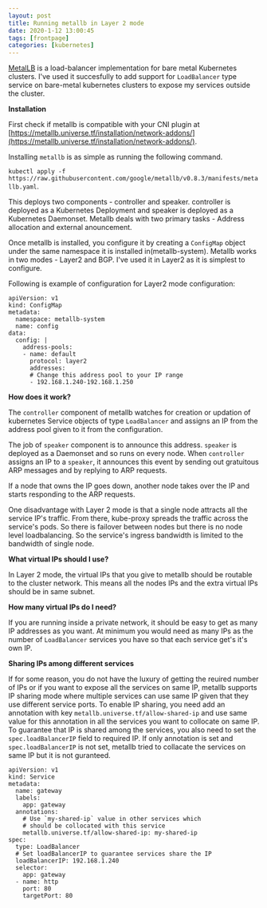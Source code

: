 ```yaml
---
layout: post
title: Running metallb in Layer 2 mode
date: 2020-1-12 13:00:45
tags: [frontpage]
categories: [kubernetes]
---
```


[MetalLB](https://metallb.universe.tf/) is a load-balancer implementation for
bare metal Kubernetes clusters. I've used it succesfully to add support for
`LoadBalancer` type service on bare-metal kubernetes clusters to expose my
services outside the cluster.

**Installation**

First check if metallb is compatible with your CNI plugin at
[https://metallb.universe.tf/installation/network-addons/](https://metallb.universe.tf/installation/network-addons/).

Installing `metallb` is as simple as running the following command.

`kubectl apply -f https://raw.githubusercontent.com/google/metallb/v0.8.3/manifests/metallb.yaml`.

This deploys two components - controller and speaker. controller is deployed as
a Kubernetes Deployment and speaker is deployed as a Kubernetes Daemonset.
Metallb deals with two primary tasks - Address allocation and external
anouncement.

Once metallb is installed, you configure it by creating a `ConfigMap` object
under the same namespace it is installed in(metallb-system). Metallb works in
two modes - Layer2 and BGP. I've used it in Layer2 as it is simplest to configure.

Following is example of configuration for Layer2 mode configuration:

```
apiVersion: v1
kind: ConfigMap
metadata:
  namespace: metallb-system
  name: config
data:
  config: |
    address-pools:
    - name: default
      protocol: layer2
      addresses:
      # Change this address pool to your IP range
      - 192.168.1.240-192.168.1.250
```

**How does it work?**

The `controller` component of metallb watches for creation or updation of
kubernetes Service objects of type `LoadBalancer` and assigns an IP from the
address pool given to it from the configuration.

The job of `speaker` component is to announce this address. `speaker` is deployed as a
Daemonset and so runs on every node. When `controller` assigns an IP to a
`speaker`, it announces this event by sending out gratuitous ARP messages and by
replying to ARP requests.

If a node that owns the IP goes down, another node takes over the IP and starts
responding to the ARP requests.

One disadvantage with Layer 2 mode is that a single node attracts all the
service IP's traffic. From there, kube-proxy spreads the traffic across the
service's pods. So there is failover between nodes but there is no node level
loadbalancing. So the service's ingress bandwidth is limited to the bandwidth of
single node.

**What virtual IPs should I use?**

In Layer 2 mode, the virtual IPs that you give to metallb should be routable to the cluster
network. This means all the nodes IPs and the extra virtual IPs should be in same
subnet.

**How many virtual IPs do I need?**

If you are running inside a private network, it should be easy to get as
many IP addresses as you want. At minimum you would need as many IPs as the
number of `LoadBalancer` services you have so that each service get's it's own IP.

**Sharing IPs among different services**

If for some reason, you do not have the luxury of getting the reuired number of
IPs or if you want to expose all the services on same IP, metallb supports IP
sharing mode where multiple services can use same IP given that they use
different service ports. To enable IP sharing, you need add an annotation with
key `metallb.universe.tf/allow-shared-ip` and use same value for this annotation
in all the services you want to collocate on same IP. To guarantee that IP is
shared among the services, you also need to set the `spec.loadBalancerIP` field
to required IP. If only annotation is set and `spec.loadBalancerIP` is not set,
metallb tried to collacate the services on same IP but it is not guranteed.

```
apiVersion: v1
kind: Service
metadata:
  name: gateway
  labels:
    app: gateway
  annotations:
    # Use `my-shared-ip` value in other services which
    # should be collocated with this service
    metallb.universe.tf/allow-shared-ip: my-shared-ip
spec:
  type: LoadBalancer
  # Set loadBalancerIP to guarantee services share the IP
  loadBalancerIP: 192.168.1.240
  selector:
    app: gateway
  - name: http
    port: 80
    targetPort: 80
```
